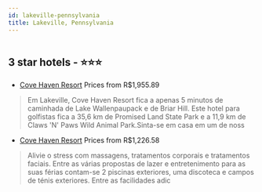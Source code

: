 ```yaml
---
id: lakeville-pennsylvania
title: Lakeville, Pennsylvania
---
```


<center><img src="https://i.travelapi.com/hotels/1000000/40000/34700/34685/6dabc1b4_z.jpg" alt="" /></center>


##  3 star hotels - ⭐️⭐️⭐️

-    [Cove Haven Resort](https://www.hurb.com/br/aud/https://www.hurb.com/br/hotels/lakeville/cove-haven-resort-HT-TBNB?cmp=18055) Prices from R$1,955.89
   > Em Lakeville, Cove Haven Resort fica a apenas 5 minutos de caminhada de Lake Wallenpaupack e de Briar Hill.  Este hotel para golfistas fica a 35,6 km de Promised Land State Park e a 11,9 km de Claws 'N' Paws Wild Animal Park.Sinta-se em casa em um de noss
-    [Cove Haven Resort](https://www.hurb.com/br/aud/https://www.hurb.com/br/hotels/lakeville/cove-haven-resort-HT-332D?cmp=18055) Prices from R$1,226.58
   > Alivie o stress com massagens, tratamentos corporais e tratamentos faciais. Entre as várias propostas de lazer e entretenimento para as suas férias contam-se 2 piscinas exteriores, uma discoteca e campos de ténis exteriores. Entre as facilidades adic
